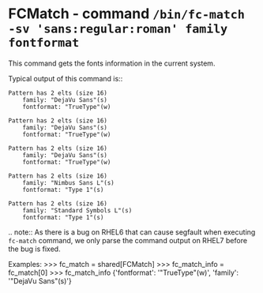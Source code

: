 FCMatch - command ``/bin/fc-match -sv 'sans:regular:roman' family fontformat``
==============================================================================

This command gets the fonts information in the current system.

Typical output of this command is::

    Pattern has 2 elts (size 16)
        family: "DejaVu Sans"(s)
        fontformat: "TrueType"(w)

    Pattern has 2 elts (size 16)
        family: "DejaVu Sans"(s)
        fontformat: "TrueType"(w)

    Pattern has 2 elts (size 16)
        family: "DejaVu Sans"(s)
        fontformat: "TrueType"(w)

    Pattern has 2 elts (size 16)
        family: "Nimbus Sans L"(s)
        fontformat: "Type 1"(s)

    Pattern has 2 elts (size 16)
        family: "Standard Symbols L"(s)
        fontformat: "Type 1"(s)

.. note::
    As there is a bug on RHEL6 that can cause segfault when executing ``fc-match`` command, we only parse the command output on RHEL7 before the bug is fixed.

Examples:
    >>> fc_match = shared[FCMatch]
    >>> fc_match_info = fc_match[0]
    >>> fc_match_info
    {'fontformat': '"TrueType"(w)', 'family': '"DejaVu Sans"(s)'}